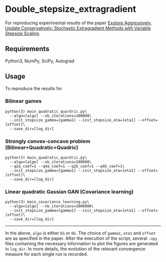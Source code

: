 # Double_stepsize_extragradient

For reproducing experimental results of the paper [Explore Aggressively, Update Conservatively: Stochastic Extragradient Methods with Variable Stepsize Scaling](https://arxiv.org/abs/2003.10162).

## Requirements

Python3, NumPy, SciPy, Autograd

## Usage

To reproduce the results for

### Bilinear games

```
python(3) main_quadratic_quardric.py\
  --algo=[algo] --nb_iterations=100000\
  --init_stepsize_gamma=[gamma1] --init_stepsize_eta=[eta1] --offset=[offset]\
  --save_dir=[log_dir]
```

### Strongly convex-concave problem (Bilinear+Quadratic+Quadric)

```
python(3) main_quadratic_quardric.py\
  --algo=[algo] --nb_iterations=100000\
  --q2a_coef=1 --q4a_coef=1 --q2b_coef=1 --q4b_coef=1\
  --init_stepsize_gamma=[gamma1] --init_stepsize_eta=[eta1] --offset=[offset]\
  --save_dir=[log_dir]
```

### Linear quadratic Gassian GAN (Covariance learning)

```
python(3) main_covariance_learning.py\
  --algo=[algo] --nb_iterations=1000000\
  --init_stepsize_gamma=[gamma1] --init_stepsize_eta=[eta1] --offset=[offset]\
  --save_dir=[log_dir]
```

---
In the above, `algo` is either `EG` or `OG`.
The choice of `gamma1`, `eta1` and `offset` are as specified in the paper.
After the execution of the script, several `.npy` files containing the
necessary information to plot the figures are generated in `log_dir`.
In more details, the evolution of the relevant convergence measure for each
single run is recorded.

<!---
As an example, we provide script `generate_figure_ex.py` to generate
the EG bilinear figure when the data are saved in the directory `bilinear_EG/`.
-->
